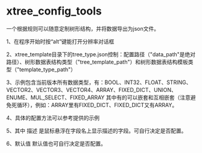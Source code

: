 # xtree_config_tools
一个根据规则可以随意定制树形结构，并将数据导出为json文件。

1、在程序开始时按“alt”键能打开分辨率对话框

2、xtree_template目录下的tree_type.json控制：配置路径（"data_path"是绝对路径）、树形数据表结构类型（"tree_template_path"）和树形数据表结构模板类型（"template_type_path"）

3、示例包含当前版本所有数据类型，有：BOOL、INT32、FLOAT、STRING、VECTOR2、VECTOR3、VECTOR4、ARRAY、FIXED_DICT、UNION、ENUME、MUL_SELECT、FIXED_ARRAY
     其中有的可以嵌套和互相嵌套（注意避免死循环），例如：ARRAY里有FIXED_DICT、FIXED_DICT又有ARRAY。

4、具体的配置方法可以参考提供的示例

5、其中<describe> 描述 </describe>  是鼠标悬浮在字段名上显示描述的字段。可自行决定是否配置。

6、<Default>默认值</Default>   默认值也可自行决定是否配置。
